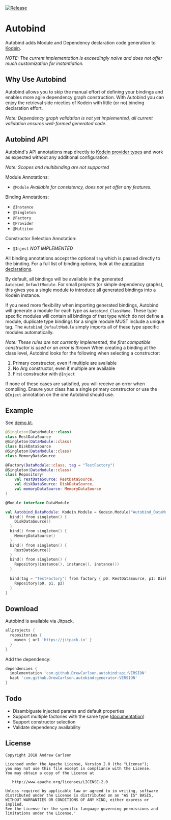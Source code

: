[![Release](https://jitpack.io/v/DrewCarlson/Autobind.svg)](https://jitpack.io/#DrewCarlson/Autobind)

# Autobind
Autobind adds Module and Dependency declaration code generation to [Kodein][1].

*NOTE: The current implementation is exceedingly naive and does not offer much customization for instantiation.*

## Why Use Autobind
Autobind allows you to skip the manual effort of defining your bindings and enables more agile dependency graph construction.
With Autobind you can enjoy the retrieval side niceties of Kodein with little (or no) binding declaration effort.

*Note: Dependency graph validation is not yet implemented, all current validation ensures well-formed generated code.*

## Autobind API

Autobind's API annotations map directly to [Kodein provider types](http://kodein.org/Kodein-DI/?5.2/core#declaring-dependencies) and work as expected without any additional configuration.

*Note: Scopes and multibinding are not supported*

Module Annotations:
* `@Module` *Available for consistency, does not yet offer any features.*

Binding Annotations:
* `@Instance`
* `@Singleton`
* `@Factory`
* `@Provider`
* `@Multiton`

Constructor Selection Annotation:
* `@Inject` *NOT IMPLEMENTED*

All binding annotations accept the optional `tag` which is passed directly to the binding.
For a full list of binding options, look at the [annotation declarations](api/src/main/kotlin/io/hypno/autobind/bindings.kt).

By default, all bindings will be available in the generated `Autobind_DefaultModule`.
For small projects (or simple dependency graphs), this gives you a single module to introduce all generated bindings into a Kodein instance.

If you need more flexibility when importing generated bindings, Autobind will generate a module for each type as `Autobind_ClassName`.
These type specific modules will contain all bindings of that type which do not define a module, duplicate type bindings for a single module MUST include a unique tag.
The `Autobind_DefaultModule` simply imports all of these type specific modules automatically.

*Note: These rules are not currently implemented, the first compatible constructor is used or an error is thrown*
When creating a binding at the class level, Autobind looks for the following when selecting a constructor:
1. Primary constructor, even if multiple are available
2. No Arg constructor, even if multiple are available
3. First constructor with `@Inject`

If none of these cases are satisfied, you will receive an error when compiling.
Ensure your class has a single primary constructor or use the `@Inject` annotation on the one Autobind should use.

## Example

See [demo.kt](demo/src/main/kotlin/io/hypno/autobind/demo.kt).

```kotlin
@Singleton(DataModule::class)
class RestDataSource
@Singleton(DataModule::class)
class DiskDataSource
@Singleton(DataModule::class)
class MemoryDataSource

@Factory(DataModule::class, tag = "TestFactory")
@Singleton(DataModule::class)
class Repository(
    val restDataSource: RestDataSource,
    val diskDataSource: DiskDataSource,
    val memoryDataSource: MemoryDataSource
)

@Module interface DataModule
```

```kotlin
val Autobind_DataModule: Kodein.Module = Kodein.Module("Autobind_DataModule") {
  bind() from singleton() {
    DiskDataSource()
  }
  bind() from singleton() {
    MemoryDataSource()
  }
  bind() from singleton() {
    RestDataSource()
  }
  bind() from singleton() {
    Repository(instance(), instance(), instance())
  }
  
  bind(tag = "TestFactory") from factory { p0: RestDataSource, p1: DiskDataSource, p2: MemoryDataSource -> 
    Repository(p0, p1, p2)
  }
}

```

## Download
Autobind is available via Jitpack.
```groovy
allprojects {
  repositories {
    maven { url 'https://jitpack.io' }
  }
}
```
Add the dependency:
```groovy
dependencies {
  implementation 'com.github.DrewCarlson.autobind:api:VERSION'
  kapt 'com.github.DrewCarlson.autobind:generator:VERSION'
}
```

## Todo

* Disambiguate injected params and default properties
* Support multiple factories with the same type ([documentation](http://kodein.org/Kodein-DI/?5.2/core#_bind_the_same_type_to_different_factories))
* Support constructor selection
* Validate dependency availability

## License

    Copyright 2018 Andrew Carlson

    Licensed under the Apache License, Version 2.0 (the "License");
    you may not use this file except in compliance with the License.
    You may obtain a copy of the License at

       http://www.apache.org/licenses/LICENSE-2.0

    Unless required by applicable law or agreed to in writing, software
    distributed under the License is distributed on an "AS IS" BASIS,
    WITHOUT WARRANTIES OR CONDITIONS OF ANY KIND, either express or implied.
    See the License for the specific language governing permissions and
    limitations under the License.'


[1]: https://github.com/Kodein-Framework/Kodein-DI